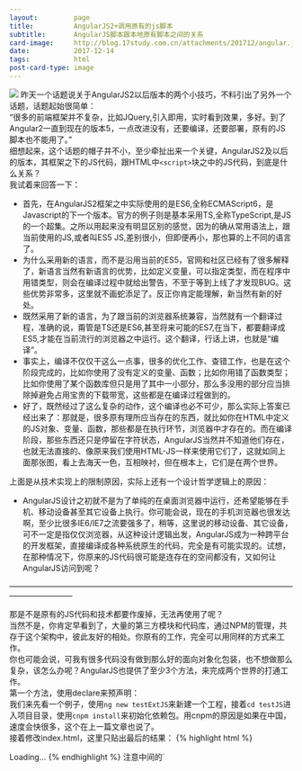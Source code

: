 ```yaml
---
layout:         page
title:          AngularJS2+调用原有的js脚本
subtitle:       AngularJS脚本跟本地原有脚本之间的关系
card-image:     http://blog.17study.com.cn/attachments/201712/angular.jpeg
date:           2017-12-14
tags:           html
post-card-type: image
---
```

![](http://blog.17study.com.cn/attachments/201712/angular.jpeg)
昨天一个话题说关于AngularJS2以后版本的两个小技巧，不料引出了另外一个话题，话题起始很简单：  
“很多的前端框架并不复杂，比如JQuery,引入即用，实时看到效果，多好。到了Angular2一直到现在的版本5，一点改进没有，还要编译，还要部署，原有的JS脚本也不能用了。”  
细想起来，这个话题的帽子并不小，至少牵扯出来一个关键，AngularJS2及以后的版本，其框架之下的JS代码，跟HTML中`<script>`块之中的JS代码，到底是什么关系？  
我试着来回答一下：
* 首先，在AngularJS2框架之中实际使用的是ES6,全称ECMAScript6，是Javascript的下一个版本。官方的例子则是基本采用TS,全称TypeScript,是JS的一个超集。之所以用起来没有明显区别的感觉，因为的确从常用语法上，跟当前使用的JS,或者叫ES5 JS,差别很小，但即便再小，那也算的上不同的语言了。
* 为什么采用新的语言，而不是沿用当前的ES5，官网和社区已经有了很多解释了，新语言当然有新语言的优势，比如定义变量，可以指定类型，而在程序中用错类型，则会在编译过程中就给出警告，不至于等到上线了才发现BUG。这些优势非常多，这里就不画蛇添足了。反正你肯定能理解，新当然有新的好处。
* 既然采用了新的语言，为了跟当前的浏览器系统兼容，当然就有一个翻译过程，准确的说，甭管是TS还是ES6,甚至将来可能的ES7,在当下，都要翻译成ES5,才能在当前流行的浏览器之中运行。这个翻译，行话上讲，也就是“编译”。
* 事实上，编译不仅仅干这么一点事，很多的优化工作、查错工作，也是在这个阶段完成的，比如你使用了没有定义的变量、函数；比如你用错了函数类型；比如你使用了某个函数库但只是用了其中一小部分，那么多没用的部分应当排除掉避免占用宝贵的下载带宽，这些都是在编译过程做到的。
* 好了，既然经过了这么复杂的动作，这个编译也必不可少，那么实际上答案已经出来了：那就是，很多原有理所应当存在的东西，就比如你在HTML中定义的JS对象、变量、函数，那些都是在执行环节，浏览器中才存在的。而在编译阶段，那些东西还只是停留在字符状态，AngularJS当然并不知道他们存在，也就无法直接的、像原来我们使用HTML-JS一样来使用它们了，这就如同上面那张图，看上去海天一色，互相映衬，但在根本上，它们是在两个世界。

上面是从技术实现上的限制原因，实际上还有一个设计哲学逻辑上的原因：
* AngularJS设计之初就不是为了单纯的在桌面浏览器中运行，还希望能够在手机、移动设备甚至其它设备上执行。你可能会说，现在的手机浏览器也很发达啊，至少比很多IE6/IE7之流要强多了，稍等，这里说的移动设备、其它设备，可不一定是指仅仅浏览器，从这种设计逻辑出发，AngularJS成为一种跨平台的开发框架，直接编译成各种系统原生的代码，完全是有可能实现的。试想，在那种情况下，你原来的JS代码很可能是连存在的空间都没有，又如何让AngularJS访问到呢？

————————————————————————————————————————————

那是不是原有的JS代码和技术都要作废掉，无法再使用了呢？  
当然不是，你肯定早看到了，大量的第三方模块和代码库，通过NPM的管理，共存于这个架构中，彼此友好的相处。你原有的工作，完全可以用同样的方式来工作。  
你也可能会说，可我有很多代码没有做到那么好的面向对象化包装，也不想做那么复杂，该怎么办呢？AngularJS也提供了至少3个方法，来完成两个世界的打通工作。  
第一个方法，使用declare来预声明：  
我们来先看一个例子，使用`ng new testExtJS`来新建一个工程，接着`cd testJS`进入项目目录，使用`cnpm install`来初始化依赖包。用cnpm的原因是如果在中国，速度会快很多，这个在上一篇文章也说了。  
接着修改index.html，这里只贴出最后的结果：
{% highlight html %}
<head>
    <meta charset="utf-8">
    <title>TestExtJs</title>
    <base href="/">
    <meta name="viewport" content="width=device-width, initial-scale=1">
    <link rel="icon" type="image/x-icon" href="favicon.ico">
</head>
<body>
<script>
	var webGlObject = (function() {
	    return {
	        init: function() {
	            alert('webGlObject initialized');
	        }
	    }
	})(webGlObject || {})	
</script>
    <app-root>Loading...</app-root>
</body>

</html>
{% endhighlight %}
注意中间的`<script>`块是我们增加的部分，来模拟我们在html本地已经有了一段js代码。  
然后在app.component.ts中增加声明和调用的部分：  
```ts
import { Component } from '@angular/core';

declare var webGlObject: any;

@Component({
  selector: 'app-root',
  templateUrl: './app.component.html',
  styleUrls: ['./app.component.css']
})
export class AppComponent {
  title = 'app works!';
  constructor() {
    this.title="constructor works!"
    webGlObject.init();
  }

}
```
注意上面代码中的declare声明，和下面添加的constructor构造函数和其中对js对象的调用。  
declare的意思就是告诉AngularJS，相信我，虽然现在你看不到对象webGlObject，但相信我，或早或晚，反正你一定会看到它的存在的，你正常编译、正常执行就好啦。当然这里的潜台词和副作用就是：诺，AngularJS,这部分代码我负责啦，你不用管它的对错，反正错了我也不会怪你。    
使用这种方法，类似上一篇文章的问题，你也完全可以声明一个window对象，然后直接访问其中的userAgent:  
```ts
	...
declare var window:any;
	...
    console.log(window.navigator.userAgent);
```
问题又来了，既然直接能访问到window对象，那还用什么ng4-device-detector组件，直接从userAgent中判断设备类型不好吗？  
这就牵涉到我上面解释的最后一条，将来这段AngularJS代码，很可能不是运行在一个浏览器，其中可能根本没有window/document对象，那时候，这段代码就出错了。当然你可能会说，不不不，我就是在浏览器运行，不考虑别的。OK,我也不较劲，你当我没说，你完全可以就这么用。  
但是比较规范的办法，应当是把window对象以及你需要的其它类似对象，写成一个服务，然后注入到app.component之中，这样，即便将来运行环境有变化，只修改服务部分代码，你的主程序完全可以不用修改。  
落实到代码，大致是这样，首先把window对象包装成一个服务：  
```ts
import { Injectable } from '@angular/core';

function _window() : any {
   // return the global native browser window object
   return window;
}

@Injectable()
export class WindowRef {
   get nativeWindow() : any {
      return _window();
   }
}
```
注册到provider:
```ts
import { WindowRef } from './WindowRef';

...

@NgModule({
    ...
    providers: [ WindowRef ]
})
export class AppModule{}
```
在需要的组件中，引用这个服务，然后就可以使用了：
```ts
...
import { WindowRef } from './WindowRef';
...
@Component({...})
class MyComponent {
...
    constructor(private winRef: WindowRef) {
        // 得到window对象
        console.log('Native window obj', winRef.nativeWindow);
    }
...
}
```
我得承认，这样是麻烦了不少，不过规范、可复用的代码，本身的确就多了很多限制。  
参考资料：<https://juristr.com/blog/2016/09/ng2-get-window-ref/>

————————————————————————————————————————————

AngularJS也一直在努力，尽力弥合这种鸿沟，其中HostListener和HostBinding就是具体的两个实现，也是我们开始所说的3个方法中的后两个。  
HostListener 是属性装饰器，用来为宿主元素添加事件监听，这个行为表示html端某个元素的事件，产生到达TS脚本的调用动作。比如：
```ts
import { Directive, HostListener } from '@angular/core';

@Directive({
    selector: 'button[counting]'
})
class CountClicks {
    numberOfClicks = 0;

    @HostListener('click', ['$event.target'])
    onClick(btn: HTMLElement) {
        console.log('button', btn, 'number of clicks:', this.numberOfClicks++);
    }
}
```
使用counting装饰的button按钮，每次点击，都会产生一次计数行为，并且打印到控制的日志中去。  
HostBinding 是属性装饰器，用来动态设置宿主元素的属性值，这个跟上面的动作相反，表示首先标记在html某元素的某属性，然后在TS脚本端，对这个属性进行设置、赋值。比如：
```ts
import { Directive, HostBinding, HostListener } from '@angular/core';

@Directive({
    selector: '[exeButtonPress]'
})
export class ExeButtonPress {
    @HostBinding('attr.role') role = 'button';
    @HostBinding('class.pressed') isPressed: boolean;

    @HostListener('mousedown') hasPressed() {
        this.isPressed = true;
    }
    @HostListener('mouseup') hasReleased() {
        this.isPressed = false;
    }
}
```
上面的代码表示，如果某个html元素用exeButtonPress属性修饰之后，会有一个.pressed属性，可以监控到鼠标按下、抬起的事件，这表现了html元素到ts端双向的互动。  
HostListener和HostBinding有一个简写的形式host,如下所示：
```ts
import { Directive, HostListener } from '@angular/core';

@Directive({
    selector: '[exeButtonPress]',
    host: {
      'role': 'button',
      '[class.pressed]': 'isPressed'
    }
})
export class ExeButtonPress {
    isPressed: boolean;

    @HostListener('mousedown') hasPressed() {
        this.isPressed = true;
    }
    @HostListener('mouseup') hasReleased() {
        this.isPressed = false;
    }
}
```
看看，跟上一篇中快捷键绑定的方法很相似了？  
这一部分的代码使用了<https://segmentfault.com/a/1190000008878888>的资料，这篇文章写的很细致，想详细了解的建议及早阅读。


